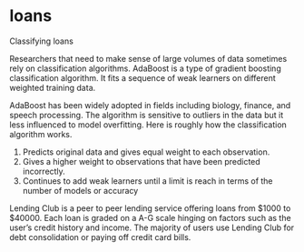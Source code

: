 # loans
Classifying loans 

Researchers that need to make sense of large volumes of data sometimes rely on classification algorithms. AdaBoost is a type of gradient boosting classification algorithm. It fits a sequence of weak learners on different weighted training data. 

AdaBoost has been widely adopted in fields including biology, finance, and speech processing. The algorithm is sensitive to outliers in the data but it less influenced to model overfitting. Here is roughly how the classification algorithm works. 

1.	Predicts original data and gives equal weight to each observation.
2.	Gives a higher weight to observations that have been predicted incorrectly.
3.	Continues to add weak learners until a limit is reach in terms of the number of models or accuracy

Lending Club is a peer to peer lending service offering loans from $1000 to $40000. Each loan is graded on a A-G scale hinging on factors such as the user’s credit history and income. The majority of users use Lending Club for debt consolidation or paying off credit card bills.  

